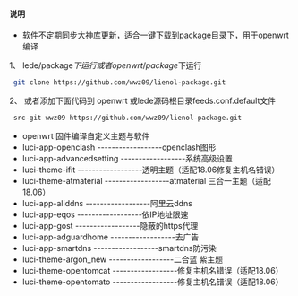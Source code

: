 ﻿#### 说明

* 软件不定期同步大神库更新，适合一键下载到package目录下，用于openwrt编译


1、 lede/package$下运行 或者openwrt/package$下运行


```bash
 git clone https://github.com/wwz09/lienol-package.git
```

 2、 或者添加下面代码到 openwrt 或lede源码根目录feeds.conf.default文件
 
```bash
 src-git wwz09 https://github.com/wwz09/lienol-package.git
```

 
 
- openwrt 固件编译自定义主题与软件
- luci-app-openclash       ------------------openclash图形         
- luci-app-advancedsetting ------------------系统高级设置
- luci-theme-ifit          ------------------透明主题（适配18.06修复主机名错误）
- luci-theme-atmaterial    ------------------atmaterial 三合一主题（适配18.06）     
- luci-app-aliddns         ------------------阿里云ddns
- luci-app-eqos            ------------------依IP地址限速
- luci-app-gost            ------------------隐蔽的https代理
- luci-app-adguardhome     ------------------去广告 
- luci-app-smartdns        ------------------smartdns防污染
- luci-theme-argon_new     ------------------二合蓝 紫主题
- luci-theme-opentomcat    ------------------修复主机名错误（适配18.06）  
- luci-theme-opentomato    ------------------修复主机名错误（适配18.06）





